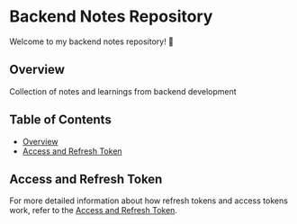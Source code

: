 # Backend Notes Repository

Welcome to my backend notes repository! 🚀

## Overview

Collection of notes and learnings from backend development


## Table of Contents
- [Overview](#overview)
- [Access and Refresh Token](#access-and-refresh-token)


## Access and Refresh Token
For more detailed information about how refresh tokens and access tokens work, refer to the [Access and Refresh Token](refresh-accessToken.md).


